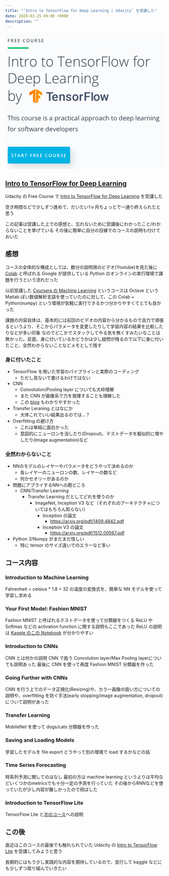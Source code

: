 ```yaml
---
title: "‘Intro to TensorFlow for Deep Learning | Udacity’ を受講した"
date: 2020-03-25 09:00 +0900
description: ""
---
```


![](intro-to-tensorflow.png)

## [Intro to TensorFlow for Deep Learning](https://www.udacity.com/course/intro-to-tensorflow-for-deep-learning--ud187)

Udacity の Free Course で [Intro to TensorFlow for Deep Learning](https://www.udacity.com/course/intro-to-tensorflow-for-deep-learning--ud187) を受講した

空き時間などで少しずつ進めて、だいたい1ヶ月ちょっとで一通り終えられたと思う

この記事は受講した上での感想と、忘れないために受講後にわかったこと/わからないことを挙げている
その後に簡単に自分の目線でのコースの説明も付けておいた

## 感想

コースの全体的な構成としては、数分の説明用のビデオ(Youtube)を見た後に [Colab](https://colab.research.google.com/notebooks/intro.ipynb) と呼ばれる Google が提供している Python のオンラインの実行環境で課題を行うという流れだった

以前受講した [Coursera の Machine Learning](https://www.coursera.org/learn/machine-learning) というコースは Octave という Matlab ぽい数値解析言語を使っていたのに対して、この Colab + Python(numpy) という環境が気軽に実行できるかつ分かりやすくてとても良かった

課題の内容自体は、基本的には前回のビデオの内容から分かるもので自力で頑張るというより、そこからパラメータを変更したりして学習内容の結果を比較したりなどが多い印象
なのでどこかでスタックしてやる気を無くすみたいなことは無かった。反面、身に付いているかどうかは少し疑問が残るので以下に身に付いたこと、全然わからないことなどメモとして残す

### 身に付いたこと

- TensorFlow を用いた学習のパイプラインと実際のコーディング
    - ただし見ないで書けるわけではない
- CNN
    - Convolution/Pooling layer についても大枠理解
    - また CNN が画像系で力を発揮することも理解した
    - この [blog](https://towardsdatascience.com/a-comprehensive-guide-to-convolutional-neural-networks-the-eli5-way-3bd2b1164a53) もわかりやすかった
- Transfer Leraning とはなにか
    - 大体これでいい結果出るのでは…？
- Overfitting の避け方
    - これは単純に面白かった
    - 意図的にニューロンを消したり(Dropout)、テストデータを擬似的に増やしたり(Image augmentation)など

### 全然わからないこと

- NNのモデルのレイヤーやパラメータをどうやって決めるのか
    - 各レイヤーのニューロンの数、レイヤーの数など
    - 何かセオリーがあるのか
- 問題にアプライするNNへの勘どころ
    - CNN/Transfer Learning
        - Transfer Learning だとしてどれを使うのか
            - ImageNet, Inception V3 など（それぞれのアーキテクチャについてはもちろん知らない）
                - Inception の論文
                    - https://arxiv.org/pdf/1409.4842.pdf
                - Inception V3 の論文
                    - https://arxiv.org/pdf/1512.00567.pdf
- Python 3/Numpy がまだまだ怪しい
    - 特に tensor のサイズ違いでのエラーなど多い

## コース内容

### Introduction to Machine Learning

Fahrenheit = celsius * 1.8 + 32 の温度の変換式を、簡単な NN モデルを使って学習し求める

### Your First Model: Fashion MNIST

Fashion MNIST と呼ばれるテストデータを使って分類器をつくる
ReLU や Softmax などの activation function に関する説明もここであった
ReLU の説明は [Kaggle のこの Notebook](https://www.kaggle.com/dansbecker/rectified-linear-units-relu-in-deep-learning) が分かりやすい

### Introduction to CNNs

CNN とは何かの説明
CNN で扱う Convolution layer/Max Pooling layerについても説明あった
最後に CNN を使って再度 Fashion MNIST 分類器を作った

### Going Further with CNNs

CNN を行う上でのデータ正規化(Resizing)や、カラー画像の扱い方についての説明や、overfitting を防ぐ手法(early stopping/image augmentation, dropout)について説明があった

### Transfer Learning

MobileNet を使って dogs/cats 分類器を作った

### Saving and Loading Models

学習したモデルを file export どうやって別の環境で load するかなどの話

### Time Series Forecasting

時系列予測に関してのはなし
最初の方は machine learning というよりは平均などいくつかのmetricsでも十分一定の予測を行っていた
その後からRNNなどを使っていたが少し内容が難しかったので飛ばした

### Introduction to TensorFlow Lite

TensorFlow Lite と[次のコース](https://www.udacity.com/course/intro-to-tensorflow-lite--ud190)への説明


## この後

直近はこのコースの最後でも触れられていた Udacity の [Intro to TensorFlow Lite](https://www.udacity.com/course/intro-to-tensorflow-lite--ud190) を受講してみようと思う

長期的にはもう少し実践的な内容を期待しているので、並行して kaggle などにも少しずつ取り組んでいきたい